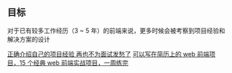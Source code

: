 ## 目标

对于已有较多工作经历（3 ~ 5 年）的前端来说，更多时候会被考察到项目经验和解决方案的设计

[正确介绍自己的项目经验 再也不为面试发愁了](https://juejin.cn/post/7017732278509453348)
[可以写在简历上的 web 前端项目，15 个经典 web 前端实战项目，一周练完](https://www.bilibili.com/video/BV1Zt4y1J7Wh/?vd_source=22af953ea4c09540ad1966711a2d53f0)
